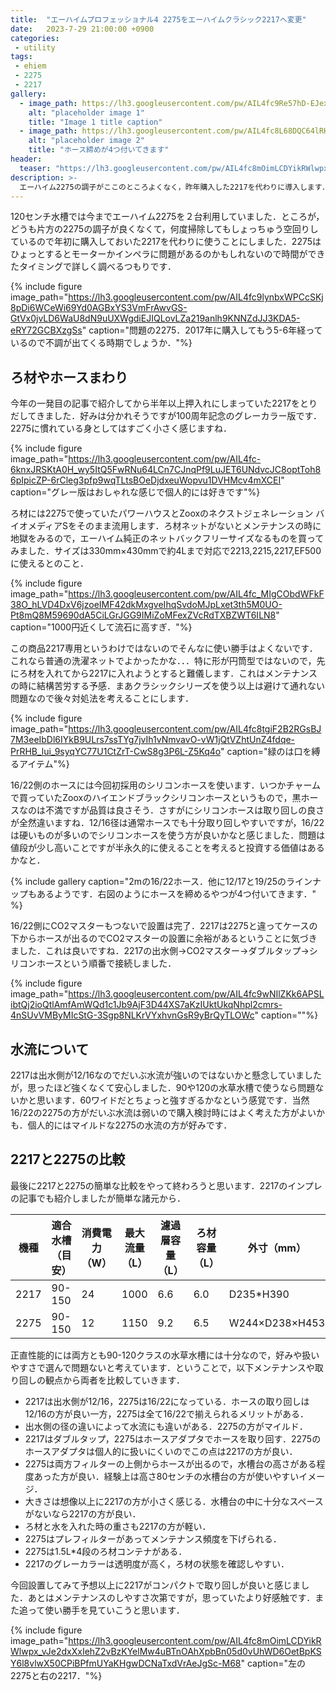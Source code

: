 ```yaml
---
title:  "エーハイムプロフェッショナル4 2275をエーハイムクラシック2217へ変更"
date:   2023-7-29 21:00:00 +0900
categories: 
 - utility
tags:
 - ehiem
 - 2275
 - 2217
gallery:
  - image_path: https://lh3.googleusercontent.com/pw/AIL4fc9Re57hD-EJexYKkWSQvtbvHLsldQyLA4D4xMk9orVNY2gqjbncLla_53ntQy2JQwS0efs6QRp2EyF3uhjQdqnQjvnY3Csfc5Y7wy2O3sBcahowtdI
    alt: "placeholder image 1"
    title: "Image 1 title caption"
  - image_path: https://lh3.googleusercontent.com/pw/AIL4fc8L68DQC64lRHe_Ncf1FAA77Lbtg7qnnM4hMkpdZK2KlyMBJYk6LLSROBm2GsUaFBkg7xffDj8LFZinv-fHRoLDeMvb7QiVG0B6UbHCjuwWomijRZo
    alt: "placeholder image 2"
    title: "ホース締めが4つ付いてきます"
header:
  teaser: "https://lh3.googleusercontent.com/pw/AIL4fc8mOimLCDYikRWlwpx_vJe2dxXxIehZ2vBzKYelMw4uBTnOAhXpbBn05d0vUhWD6OetBpKSY6l8vlwX50CPiBPfmUYaKHgwDCNaTxdVrAeJgSc-M68"
description: >-
  エーハイム2275の調子がここのところよくなく，昨年購入した2217を代わりに導入します．
---
```


120センチ水槽では今までエーハイム2275を２台利用していました．ところが，どうも片方の2275の調子が良くなくて，何度掃除してもしょっちゅう空回りしているので年初に購入しておいた2217を代わりに使うことにしました．2275はひょっとするとモーターかインペラに問題があるのかもしれないので時間ができたタイミングで詳しく調べるつもりです．

{% include figure image_path="https://lh3.googleusercontent.com/pw/AIL4fc9lynbxWPCcSKj8pDi6WCeWi69Yd0AGBxYS3VmFrAwvGS-GtVx0jvLD6WaU8dN9uUXWgdiEJIQLovLZa219anlh9KNNZdJJ3KDA5-eRY72GCBXzgSs" caption="問題の2275．2017年に購入してもう5-6年経っているので不調が出てくる時期でしょうか．"%}


## ろ材やホースまわり

今年の一発目の記事で紹介してから半年以上押入れにしまっていた2217をとりだしてきました．好みは分かれそうですが100周年記念のグレーカラー版です．2275に慣れている身としてはすごく小さく感じますね．

{% include figure image_path="https://lh3.googleusercontent.com/pw/AIL4fc-6knxJRSKtA0H_wy5ItQ5FwRNu64LCn7CJnqPf9LuJET6UNdvcJC8optToh86pIpicZP-6rCleg3pfp9wqTLtsBOeDjdxeuWopvu1DVHMcv4mXCEI" caption="グレー版はおしゃれな感じで個人的には好きです"%}

ろ材には2275で使っていたパワーハウスとZooxのネクストジェネレーション バイオメディアSをそのまま流用します．ろ材ネットがないとメンテナンスの時に地獄をみるので，エーハイム純正のネットバックフリーサイズなるものを買ってみました．サイズは330mm×430mmで約4Lまで対応で2213,2215,2217,EF500に使えるとのこと．

{% include figure image_path="https://lh3.googleusercontent.com/pw/AIL4fc_MIgCObdWFkF38O_hLVD4DxV6jzoeIMF42dkMxgveIhqSvdoMJpLxet3th5M0UO-Pt8mQ8M59690dA5CiLGrJGG9IMiZoMFexZVcRdTXBZWT6ILN8" caption="1000円近くして流石に高すぎ．"%}

この商品2217専用というわけではないのでそんなに使い勝手はよくないです．これなら普通の洗濯ネットでよかったかな．．．特に形が円筒型ではないので，先にろ材を入れてから2217に入れようとすると難儀します．これはメンテナンスの時に結構苦労する予感．まあクラシックシリーズを使う以上は避けて通れない問題なので後々対処法を考えることにします．

{% include figure image_path="https://lh3.googleusercontent.com/pw/AIL4fc8tgiF2B2RGsBJ7M3eeIbDl6IYkB9ULrs7ssTYg7jvIh1vNmvavO-vW1jQtVZhtUnZ4fdqe-PrRHB_lui_9syqYC77U1CtZrT-CwS8g3P6L-Z5Kq4o" caption="緑のは口を縛るアイテム"%}

16/22側のホースには今回初採用のシリコンホースを使います．いつかチャームで買っていたZooxのハイエンドブラックシリコンホースというもので，黒ホースなのは不満ですが品質は良さそう．さすがにシリコンホースは取り回しの良さが全然違いますね．12/16径は通常ホースでも十分取り回しやすいですが，16/22は硬いものが多いのでシリコンホースを使う方が良いかなと感じました．問題は値段が少し高いことですが半永久的に使えることを考えると投資する価値はあるかなと．

{% include gallery caption="2mの16/22ホース．他に12/17と19/25のラインナップもあるようです．右図のようにホースを締めるやつが4つ付いてきます．" %}

16/22側にCO2マスターもつないで設置は完了．2217は2275と違ってケースの下からホースが出るのでCO2マスターの設置に余裕があるということに気づきました．これは良いですね．2217の出水側→CO2マスター→ダブルタップ→シリコンホースという順番で接続しました．

{% include figure image_path="https://lh3.googleusercontent.com/pw/AIL4fc9wNIlZKk6APSLibtQj2ioQtlAmfAmWQd1c1Jb9AjF3D44XS7aKzIUktUkqNhpl2cmrs-4nSUvVMByMIcStG-3Sgp8NLKrVYxhvnGsR9yBrQyTLOWc" caption=""%}

## 水流について

2217は出水側が12/16なのでだいぶ水流が強いのではないかと懸念していましたが，思ったほど強くなくて安心しました．90や120の水草水槽で使うなら問題ないかと思います．60ワイドだとちょっと強すぎるかなという感覚です．当然16/22の2275の方がだいぶ水流は弱いので購入検討時にはよく考えた方がよいかも．個人的にはマイルドな2275の水流の方が好みです．


## 2217と2275の比較

最後に2217と2275の簡単な比較をやって終わろうと思います．2217のインプレの記事でも紹介しましたが簡単な諸元から．

| 機種 | 適合水槽（目安） | 消費電力（W） | 最大流量（L） | 濾過層容量（L） | ろ材容量（L） | 外寸（mm）     | 吸水ホース（mm） | 排水ホース（mm） |
|------|------------------|---------------|---------------|-----------------|---------------|----------------|------------------|------------------|
| 2217 | 90-150           | 24            | 1000          | 6.6             | 6.0           | D235*H390      | 16/22            | 12/16            |
| 2275 | 90-150           | 12            | 1150          | 9.2             | 6.5           | W244×D238×H453 | 16/22            | 16/22            |

正直性能的には両方とも90-120クラスの水草水槽には十分なので，好みや扱いやすさで選んで問題ないと考えています．ということで，以下メンテナンスや取り回しの観点から両者を比較していきます．

- 2217は出水側が12/16，2275は16/22になっている．ホースの取り回しは12/16の方が良い一方，2275は全て16/22で揃えられるメリットがある．
- 出水側の径の違いによって水流にも違いがある．2275の方がマイルド．
- 2217はダブルタップ，2275はホースアダプタでホースを取り回す．2275のホースアダプタは個人的に扱いにくいのでこの点は2217の方が良い．
- 2275は両方フィルターの上側からホースが出るので，水槽台の高さがある程度あった方が良い．経験上は高さ80センチの水槽台の方が使いやすいイメージ．
- 大きさは想像以上に2217の方が小さく感じる．水槽台の中に十分なスペースがないなら2217の方が良い．
- ろ材と水を入れた時の重さも2217の方が軽い．
- 2275はプレフィルターがあってメンテナンス頻度を下げられる．
- 2275は1.5L*4段のろ材コンテナがある．
- 2217のグレーカラーは透明度が高く，ろ材の状態を確認しやすい．

今回設置してみて予想以上に2217がコンパクトで取り回しが良いと感じました．あとはメンテナンスのしやすさ次第ですが，思っていたより好感触です．また追って使い勝手を見ていこうと思います．

{% include figure image_path="https://lh3.googleusercontent.com/pw/AIL4fc8mOimLCDYikRWlwpx_vJe2dxXxIehZ2vBzKYelMw4uBTnOAhXpbBn05d0vUhWD6OetBpKSY6l8vlwX50CPiBPfmUYaKHgwDCNaTxdVrAeJgSc-M68" caption="左の2275と右の2217．"%}

